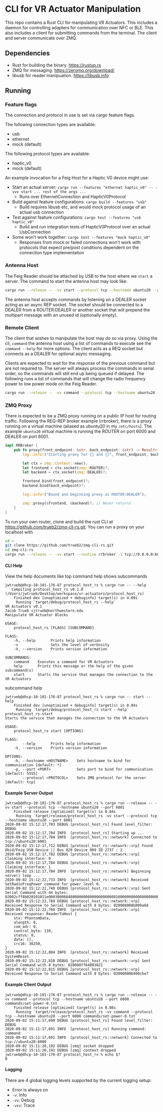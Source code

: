 # CLI for VR Actuator Manipulation

This repo contains a Rust CLI for manipulating VR Actuators. This includes a daemon for controlling adapters for communication over NFC or BLE. This also includes a client for submitting commands from the terminal. The client and server communicate over ZMQ.

## Dependencies

- Rust for building the binary. https://rustup.rs
- ZMQ for messaging. https://zeromq.org/download/
- libusb for reader manipuation. https://libusb.info

## Running

### Feature flags

The connection and protocol in use is set via cargo feature flags.

The following connection types are available:
* usb
* ethernet
* mock (default)

The following protocol types are available:
* haptic_v0
* mock (default)

An example invocation for a Feig Host for a Haptic V0 device might use:
* Start an actual server: `cargo run --features "ethernet haptic_v0" -- -vvv start ... rest of the args ...`
    * Runs over EthernetConnection and HapticV0Protocol
* Build against feature configurations: `cargo build --features "usb"`
    * Build requires libusb etc, and would mock protocol usage of an actual usb connection
* Test against feature configurations: `cargo test --features "usb haptic_v0"`
    * Build and run integration tests of HapticV0Protocol over an actual UsbConnection
* Some won't work together: `cargo test --features "mock haptic_v0"`
    * Responses from mock or failed connections won't work with protocols that expect pre/post conditions dependent on the connection type implementation

### Antenna Host

The Feig Reader should be attached by USB to the host where we `start` a server. The command to start the antenna host may look like:
 ```bash
cargo run --release -- -vv start --protocol tcp --hostname ubuntu20 --port 6001
 ```
 The antenna host accepts commands by listening on a DEALER socket acting as an async REP socket. The socket should be connected to a DEALER from a ROUTER:DEALER or another socket that will prepend the multipart message with an unused id (optionally empty).

### Remote Client

 The client that wishes to manipulate the host may do so via proxy. Using the cli, `command` the antenna host using a list of commands to execute see the `command --help` for more options. The client acts as a REQ socket but connects as a DEALER for optional async messaging.

 Clients are expected to wait for the response of the previous command but are not required to. The server will always process the commands in serial order, so the commands will still end up being queued if delayed. The following runs a list of commands that will change the radio frequency power to low power mode on the Feig Reader.
 ```bash
cargo run --release -- -vv command --protocol tcp --hostname ubuntu20 --port 6000 commands/set-power-0.txt
 ```


### ZMQ Proxy

There is expected to be a ZMQ proxy running on a public IP host for routing traffic. Following the REQ-REP broker example (rrbroker), there is a proxy running on a virtual machine (aliased as ubuntu20 in my `/etc/hosts`). The example `ubuntu20` virtual machine is running the ROUTER on port 6000 and DEALER on port 6001.

```rust
impl RRBroker {
    pub fn proxy(front_endpoint: &str, back_endpoint: &str) -> Result<(), InternalError> {
        log::info!("Starting proxy for {} and {}", front_endpoint, back_endpoint);

        let ctx = zmq::Context::new();
        let frontend = ctx.socket(zmq::ROUTER)?;
        let backend = ctx.socket(zmq::DEALER)?;

        frontend.bind(front_endpoint)?;
        backend.bind(back_endpoint)?;

        log::info!("Bound and beginning proxy as ROUTER:DEALER");

        zmq::proxy(&frontend, &backend)?; // Never returns
    }
}
```

To run your own router, clone and build the rust CLI at https://github.com/trueb2/zmq-cli-rs.git. You can run a proxy on your localhost with

```bash
cd ~
git clone https://github.com/trueb2/zmq-cli-rs.git
cd zmq-cli-rs
cargo run --release -- -vv start --routine rrbroker -1 tcp://0.0.0.0:6000 -2 tcp://0.0.0.0:6001 --socket-type proxy
```


#### CLI Help
View the help documents like top command help shows subcommands
```
jwtrueb@dhcp-10-101-176-87 protocol_host_rs % cargo run -- --help
   Compiling protocol_host_rs v0.1.0 (/Users/jwtrueb/Desktop/workspace/vr-actuators/protocol_host_rs)
    Finished dev [unoptimized + debuginfo] target(s) in 4.09s
     Running `target/debug/protocol_host_rs --help`
VR Actuators v0.1
Jacob Trueb <jtrueb@northwestern.edu
Manipulate VR Actuator Blocks

USAGE:
    protocol_host_rs [FLAGS] [SUBCOMMAND]

FLAGS:
    -h, --help       Prints help information
    -v               Sets the level of verbosity
    -V, --version    Prints version information

SUBCOMMANDS:
    command    Executes a command for VR Actuators
    help       Prints this message or the help of the given subcommand(s)
    start      Starts the service that manages the connection to the VR Actuators
```

subcommand help
```
jwtrueb@dhcp-10-101-176-87 protocol_host_rs % cargo run -- start --help
    Finished dev [unoptimized + debuginfo] target(s) in 0.04s
     Running `target/debug/protocol_host_rs start --help`
protocol_host_rs-start
Starts the service that manages the connection to the VR Actuators

USAGE:
    protocol_host_rs start [OPTIONS]

FLAGS:
        --help       Prints help information
    -V, --version    Prints version information

OPTIONS:
    -h, --hostname <HOSTNAME>    Sets hostname to bind for communication [default: *]
    -p, --port <PORT>            Sets port to bind for communication [default: 5555]
        --protocol <PROTOCOL>    Sets ZMQ protocol for the server [default: tcp]
```


#### Example Server Output
```
jwtrueb@dhcp-10-101-176-87 protocol_host_rs % cargo run --release -- -vv start --protocol tcp --hostname ubuntu20 --port 6001
    Finished release [optimized] target(s) in 0.04s
     Running `target/release/protocol_host_rs -vv start --protocol tcp --hostname ubuntu20 --port 6001`
2020-09-02 15:12:17,703 DEBUG [protocol_host_rs] Found level_filter: DEBUG
2020-09-02 15:12:17,704 INFO  [protocol_host_rs] Starting up ...
2020-09-02 15:12:17,704 INFO  [protocol_host_rs::network] Connected to tcp://ubuntu20:6001
2020-09-02 15:12:17,712 DEBUG [protocol_host_rs::network::vrp] Found Obid/Feig USB Device || Bus 020 Device 009 ID 2737 : 2
2020-09-02 15:12:17,782 DEBUG [protocol_host_rs::network::vrp] Claiming interface: 0
2020-09-02 15:12:17,784 DEBUG [protocol_host_rs::network::vrp] Claiming interface: 1
2020-09-02 15:12:17,784 INFO  [protocol_host_rs::network] Beginning serve() loop ...
2020-09-02 15:12:22,733 INFO  [protocol_host_rs::network] Received SetRadioFreqPower command for power_level 0.
2020-09-02 15:12:22,740 DEBUG [protocol_host_rs::network::vrp] Sent Serial Command with 44 bytes: 02002cff8b020101011e0003000884800000000000000000008100000000000000000000000000000000a7e6
2020-09-02 15:12:22,760 DEBUG [protocol_host_rs::network::vrp] Received Response to Serial Command with 8 bytes: 020008008b009a8d
2020-09-02 15:12:22,760 INFO  [protocol_host_rs::network::vrp] Received response: ReaderToHost {
    stx: PhantomData,
    alength: 8,
    com_adr: 0,
    control_byte: 139,
    status: 0,
    data: [],
    crc16: 36250,
}
2020-09-02 15:12:22,804 INFO  [protocol_host_rs::network] Received SystemReset.
2020-09-02 15:12:22,810 DEBUG [protocol_host_rs::network::vrp] Sent Serial Command with 8 bytes: 020008ff64003821
2020-09-02 15:12:22,815 DEBUG [protocol_host_rs::network::vrp] Received Response to Serial Command with 8 bytes: 020008006400cbe7
```

#### Example Client Output
```
jwtrueb@dhcp-10-101-176-87 protocol_host_rs % cargo run --release -- -vv command --protocol tcp --hostname ubuntu20 --port 6000 commands/set-power-0.txt
    Finished release [optimized] target(s) in 0.08s
     Running `target/release/protocol_host_rs -vv command --protocol tcp --hostname ubuntu20 --port 6000 commands/set-power-0.txt`
2020-09-02 15:11:17,690 DEBUG [protocol_host_rs] Found level_filter: DEBUG
2020-09-02 15:11:17,691 INFO  [protocol_host_rs] Running command: command
2020-09-02 15:11:17,691 INFO  [protocol_host_rs::network] Connected to tcp://ubuntu20:6000
2020-09-02 15:11:20,192 DEBUG [zmq] socket dropped
2020-09-02 15:11:20,192 DEBUG [zmq] context dropped
jwtrueb@dhcp-10-101-176-87 protocol_host_rs % echo $?
0
```

#### Logging

There are 4 global logging levels supported by the current logging setup:
- Error is always on
- `-v`: Info
- `-vv`: Debug
- `-vvv`: Trace